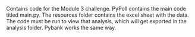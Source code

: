 Contains code for the Module 3 challenge. 
PyPoll contains the main code titled main.py. The resources folder contains the excel sheet with the data. The code must be run to view that analysis, which will get exported in the analysis folder.
Pybank works the same way.
